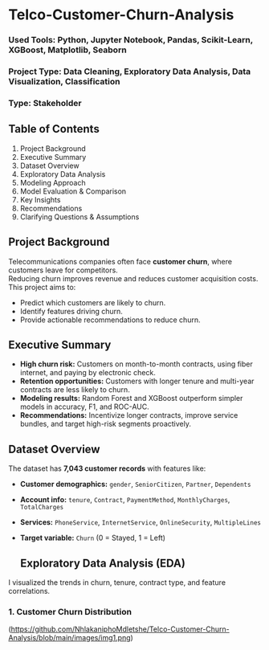 # Telco-Customer-Churn-Analysis

### Used Tools: Python, Jupyter Notebook, Pandas, Scikit-Learn, XGBoost, Matplotlib, Seaborn
### Project Type:  Data Cleaning, Exploratory Data Analysis, Data Visualization, Classification
### Type: Stakeholder

## Table of Contents
1. Project Background
2. Executive Summary
3. Dataset Overview
4. Exploratory Data Analysis
5. Modeling Approach
6. Model Evaluation & Comparison
7. Key Insights
8. Recommendations
9. Clarifying Questions & Assumptions

## Project Background
Telecommunications companies often face **customer churn**, where customers leave for competitors.  
Reducing churn improves revenue and reduces customer acquisition costs. 
This project aims to:
- Predict which customers are likely to churn.
- Identify features driving churn.
- Provide actionable recommendations to reduce churn.

## Executive Summary
- **High churn risk:** Customers on month-to-month contracts, using fiber internet, and paying by electronic check.  
- **Retention opportunities:** Customers with longer tenure and multi-year contracts are less likely to churn.  
- **Modeling results:** Random Forest and XGBoost outperform simpler models in accuracy, F1, and ROC-AUC.  
- **Recommendations:** Incentivize longer contracts, improve service bundles, and target high-risk segments proactively.

## Dataset Overview
The dataset has **7,043 customer records** with features like:
- **Customer demographics:** `gender`, `SeniorCitizen`, `Partner`, `Dependents`  
- **Account info:** `tenure`, `Contract`, `PaymentMethod`, `MonthlyCharges`, `TotalCharges`  
- **Services:** `PhoneService`, `InternetService`, `OnlineSecurity`, `MultipleLines`  
- **Target variable:** `Churn` (0 = Stayed, 1 = Left)

  ## Exploratory Data Analysis (EDA)
I visualized the trends in churn, tenure, contract type, and feature correlations.

### 1. Customer Churn Distribution
(https://github.com/NhlakaniphoMdletshe/Telco-Customer-Churn-Analysis/blob/main/images/img1.png)


